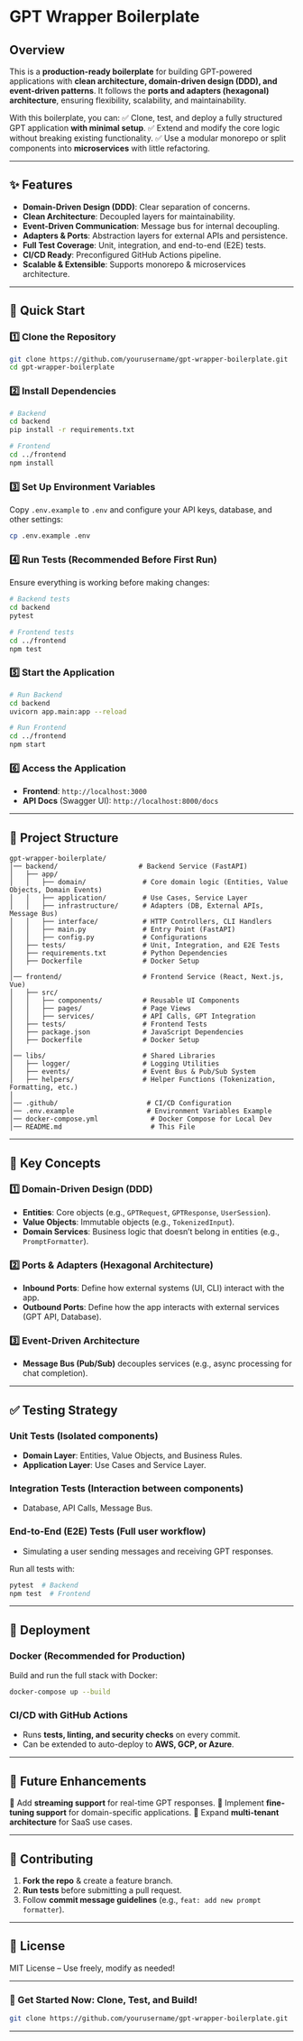 # GPT Wrapper Boilerplate

## Overview
This is a **production-ready boilerplate** for building GPT-powered applications with **clean architecture, domain-driven design (DDD), and event-driven patterns**. It follows the **ports and adapters (hexagonal) architecture**, ensuring flexibility, scalability, and maintainability.

With this boilerplate, you can:
✅ Clone, test, and deploy a fully structured GPT application **with minimal setup**.
✅ Extend and modify the core logic without breaking existing functionality.
✅ Use a modular monorepo or split components into **microservices** with little refactoring.

---

## ✨ Features
- **Domain-Driven Design (DDD)**: Clear separation of concerns.
- **Clean Architecture**: Decoupled layers for maintainability.
- **Event-Driven Communication**: Message bus for internal decoupling.
- **Adapters & Ports**: Abstraction layers for external APIs and persistence.
- **Full Test Coverage**: Unit, integration, and end-to-end (E2E) tests.
- **CI/CD Ready**: Preconfigured GitHub Actions pipeline.
- **Scalable & Extensible**: Supports monorepo & microservices architecture.

---

## 🚀 Quick Start

### 1️⃣ Clone the Repository
```bash
git clone https://github.com/yourusername/gpt-wrapper-boilerplate.git
cd gpt-wrapper-boilerplate
```

### 2️⃣ Install Dependencies
```bash
# Backend
cd backend
pip install -r requirements.txt

# Frontend
cd ../frontend
npm install
```

### 3️⃣ Set Up Environment Variables
Copy `.env.example` to `.env` and configure your API keys, database, and other settings:
```bash
cp .env.example .env
```

### 4️⃣ Run Tests (Recommended Before First Run)
Ensure everything is working before making changes:
```bash
# Backend tests
cd backend
pytest

# Frontend tests
cd ../frontend
npm test
```

### 5️⃣ Start the Application
```bash
# Run Backend
cd backend
uvicorn app.main:app --reload

# Run Frontend
cd ../frontend
npm start
```

### 6️⃣ Access the Application
- **Frontend**: `http://localhost:3000`
- **API Docs** (Swagger UI): `http://localhost:8000/docs`

---

## 📂 Project Structure

```
gpt-wrapper-boilerplate/
│── backend/                    # Backend Service (FastAPI)
│   ├── app/
│   │   ├── domain/              # Core domain logic (Entities, Value Objects, Domain Events)
│   │   ├── application/         # Use Cases, Service Layer
│   │   ├── infrastructure/      # Adapters (DB, External APIs, Message Bus)
│   │   ├── interface/           # HTTP Controllers, CLI Handlers
│   │   ├── main.py              # Entry Point (FastAPI)
│   │   ├── config.py            # Configurations
│   ├── tests/                   # Unit, Integration, and E2E Tests
│   ├── requirements.txt         # Python Dependencies
│   ├── Dockerfile               # Docker Setup
│
│── frontend/                    # Frontend Service (React, Next.js, Vue)
│   ├── src/
│   │   ├── components/          # Reusable UI Components
│   │   ├── pages/               # Page Views
│   │   ├── services/            # API Calls, GPT Integration
│   ├── tests/                   # Frontend Tests
│   ├── package.json             # JavaScript Dependencies
│   ├── Dockerfile               # Docker Setup
│
│── libs/                        # Shared Libraries
│   ├── logger/                  # Logging Utilities
│   ├── events/                  # Event Bus & Pub/Sub System
│   ├── helpers/                 # Helper Functions (Tokenization, Formatting, etc.)
│
│── .github/                      # CI/CD Configuration
│── .env.example                  # Environment Variables Example
│── docker-compose.yml             # Docker Compose for Local Dev
│── README.md                      # This File
```

---

## 📌 Key Concepts

### **1️⃣ Domain-Driven Design (DDD)**
- **Entities**: Core objects (e.g., `GPTRequest`, `GPTResponse`, `UserSession`).
- **Value Objects**: Immutable objects (e.g., `TokenizedInput`).
- **Domain Services**: Business logic that doesn’t belong in entities (e.g., `PromptFormatter`).

### **2️⃣ Ports & Adapters (Hexagonal Architecture)**
- **Inbound Ports**: Define how external systems (UI, CLI) interact with the app.
- **Outbound Ports**: Define how the app interacts with external services (GPT API, Database).

### **3️⃣ Event-Driven Architecture**
- **Message Bus (Pub/Sub)** decouples services (e.g., async processing for chat completion).

---

## ✅ Testing Strategy

### **Unit Tests** (Isolated components)
- **Domain Layer**: Entities, Value Objects, and Business Rules.
- **Application Layer**: Use Cases and Service Layer.

### **Integration Tests** (Interaction between components)
- Database, API Calls, Message Bus.

### **End-to-End (E2E) Tests** (Full user workflow)
- Simulating a user sending messages and receiving GPT responses.

Run all tests with:
```bash
pytest  # Backend
npm test  # Frontend
```

---

## 🔄 Deployment

### **Docker (Recommended for Production)**
Build and run the full stack with Docker:
```bash
docker-compose up --build
```

### **CI/CD with GitHub Actions**
- Runs **tests, linting, and security checks** on every commit.
- Can be extended to auto-deploy to **AWS, GCP, or Azure**.

---

## 🎯 Future Enhancements
🔹 Add **streaming support** for real-time GPT responses.
🔹 Implement **fine-tuning support** for domain-specific applications.
🔹 Expand **multi-tenant architecture** for SaaS use cases.

---

## 👥 Contributing
1. **Fork the repo** & create a feature branch.
2. **Run tests** before submitting a pull request.
3. Follow **commit message guidelines** (e.g., `feat: add new prompt formatter`).

---

## 📝 License
MIT License – Use freely, modify as needed!

---

### **🚀 Get Started Now: Clone, Test, and Build!**
```bash
git clone https://github.com/yourusername/gpt-wrapper-boilerplate.git
```

---
